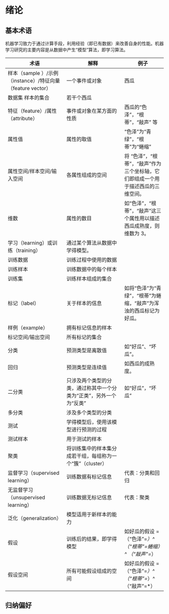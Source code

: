 # 绪论
## 基本术语

机器学习致力于通过计算手段，利用经验（即已有数据）来改善自身的性能。机器学习研究的主要内容是从数据中产生“模型”算法，即学习算法。

 术语 | 解释 | 例子 
------|------|-------
样本（sample ）/示例（instance）/特征向量（feature vector）| 一个事件或对象 | 西瓜
数据集  样本的集合 | 若干个西瓜
特征（feature）/属性（attribute） | 事件或对象在某方面的性质 |  西瓜的“色泽”，“根蒂”，“敲声” 等
属性值 | 属性的取值 | “色泽”为“青绿”，“根蒂”为“蜷缩”
属性空间/样本空间/输入空间 | 各属性组成的空间 | 将 “色泽”，“根蒂”，“敲声”作为三个坐标轴，它们即组成一个用于描述西瓜的三维空间。
维数 | 属性的数目 | 如“色泽”，“根蒂”，“敲声”这三个属性用以描述西瓜成熟度，则维数为 3。
学习（learning）或训练（training）| 通过某个算法从数据中学得模型。 |
训练数据 | 训练过程中使用的数据 |
训练样本 | 训练数据中的每个样本 |
训练集  | 训练样本组成的集合|
标记（label） | 关于样本的信息 | 如将“色泽”为“青绿”，“根蒂”为蜷缩，“敲声”为浑浊的西瓜标记为好瓜。
样例（example）| 拥有标记信息的样本 | 
标记空间/输出空间 | 所有标记的集合 |
分类 | 预测类型是离散值 | 如“好瓜”、“坏瓜”。
回归 | 预测类型是连续值 | 如西瓜的成熟度。
二分类 | 只涉及两个类型的分类，通过称其中一个分类为“正类”，另外一个为“反类” | 如“好瓜”，“坏瓜”
多分类 | 涉及多个类型的分类 | 
测试 | 学得模型后，使用该模型进行预测的过程 | 
测试样本 | 用于测试的样本 | 
聚类 | 将训练集中的样本集分成若干组，每组称为一个“簇”（cluster） |
监督学习（supervised learning） | 训练数据有标记信息 | 代表：分类和回归
无监督学习（unsupervised learning）| 训练数据无标记信息 | 代表：聚类
泛化（generalization） | 模型适用于新样本的能力 |
假设 | 训练后的结果，即学得模型 | 如好瓜的假设 =（“色泽”=*）^ （“根蒂”=蜷缩）^ （“敲声”=*） 
假设空间 | 所有可能假设组成的空间 | 如好瓜的假设 =（“色泽”=*）^ （“根蒂”=*）^  （“敲声”=*）


## 归纳偏好



